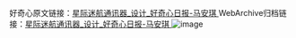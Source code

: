 好奇心原文链接：[星际迷航通讯器_设计_好奇心日报-马安琪 ](https://www.qdaily.com/articles/11913.html)
WebArchive归档链接：[星际迷航通讯器_设计_好奇心日报-马安琪 ](http://web.archive.org/web/20190623171623/https://www.qdaily.com/articles/11913.html)
![image](http://ww3.sinaimg.cn/large/007d5XDply1g3wbdmgu9qj30u03yc453)